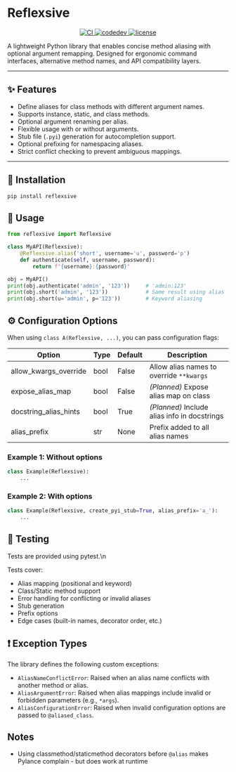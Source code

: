 # Reflexsive

<p align="center">
  <a href="https://github.com/d-raiff/Reflexsive/actions/workflows/ci.yml">
    <img src="https://github.com/d-raiff/Reflexsive/actions/workflows/ci.yml/badge.svg" alt="CI"/>
  </a>
  <a href="https://github.com/d-raiff/Reflexsive/actions/workflows/ci.yml">
    <img src="https://codecov.io/gh/d-raiff/Reflexsive/branch/main/graph/badge.svg" alt="codedev"/>
  </a>
  <a href="https://github.com/d-raiff/Reflexsive/actions/workflows/ci.yml">
    <img src="https://img.shields.io/github/license/d-raiff/Reflexsive.svg" alt="license"/>
  </a>
</p>

A lightweight Python library that enables concise method aliasing with optional argument remapping. Designed for ergonomic command interfaces, alternative method names, and API compatibility layers.

---

## ✨ Features

- Define aliases for class methods with different argument names.
- Supports instance, static, and class methods.
- Optional argument renaming per alias.
- Flexible usage with or without arguments.
- Stub file (`.pyi`) generation for autocompletion support.
- Optional prefixing for namespacing aliases.
- Strict conflict checking to prevent ambiguous mappings.

---

## 🔧 Installation

```bash
pip install reflexsive
```

## 🚀 Usage
```python
from reflexsive import Reflexsive

class MyAPI(Reflexsive):
    @Reflexsive.alias('short', username='u', password='p')
    def authenticate(self, username, password):
        return f"{username}:{password}"

obj = MyAPI()
print(obj.authenticate('admin', '123'))     # 'admin:123'
print(obj.short('admin', '123'))            # Same result using alias
print(obj.short(u='admin', p='123'))        # Keyword aliasing
```

## ⚙️ Configuration Options

When using `class A(Reflexsive, ...)`, you can pass configuration flags:

| Option                  | Type  | Default | Description                                 |
|-------------------------|-------|---------|---------------------------------------------|
| allow_kwargs_override   | bool  | False   | Allow alias names to override `**kwargs`    |
| expose_alias_map        | bool  | False   | *(Planned)* Expose alias map on class       |
| docstring_alias_hints   | bool  | True    | *(Planned)* Include alias info in docstrings|
| alias_prefix            | str   | None    | Prefix added to all alias names             |

### Example 1: Without options
```python
class Example(Reflexsive):
    ...
```

### Example 2: With options
```python
class Example(Reflexsive, create_pyi_stub=True, alias_prefix='a_'):
    ...
```

## 🧪 Testing

Tests are provided using pytest.\n

Tests cover:
  - Alias mapping (positional and keyword)
  - Class/Static method support
  - Error handling for conflicting or invalid aliases
  - Stub generation
  - Prefix options
  - Edge cases (built-in names, decorator order, etc.)

## ❗ Exception Types

The library defines the following custom exceptions:

  - `AliasNameConflictError`: Raised when an alias name conflicts with another method or alias.
  - `AliasArgumentError`: Raised when alias mappings include invalid or forbidden parameters (e.g., `*args`).
  - `AliasConfigurationError`: Raised when invalid configuration options are passed to `@aliased_class`.

## Notes

- Using classmethod/staticmethod decorators before `@alias` makes Pylance complain - but does work at runtime 